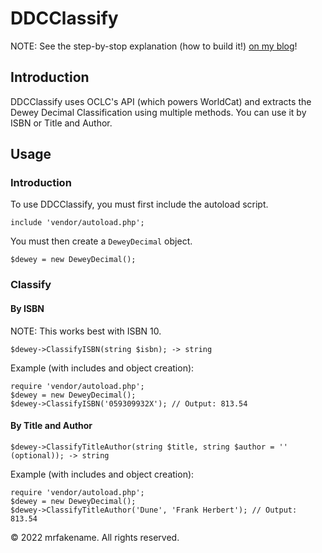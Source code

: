 # DDCClassify

NOTE: See the step-by-stop explanation (how to build it!) [on my blog](https://blog.mrfake.name/2022/08/12/dewey-decimal/)!

## Introduction

DDCClassify uses OCLC's API (which powers WorldCat) and extracts the Dewey Decimal Classification using multiple methods. You can use it by ISBN or Title and Author.

## Usage

### Introduction

To use DDCClassify, you must first include the autoload script.

```
include 'vendor/autoload.php';
```

You must then create a `DeweyDecimal` object.

```
$dewey = new DeweyDecimal();
```

### Classify

#### By ISBN

NOTE: This works best with ISBN 10.

```
$dewey->ClassifyISBN(string $isbn); -> string
```

Example (with includes and object creation):

```
require 'vendor/autoload.php';
$dewey = new DeweyDecimal();
$dewey->ClassifyISBN('059309932X'); // Output: 813.54
```

#### By Title and Author

```
$dewey->ClassifyTitleAuthor(string $title, string $author = '' (optional)); -> string
```

Example (with includes and object creation):

```
require 'vendor/autoload.php';
$dewey = new DeweyDecimal();
$dewey->ClassifyTitleAuthor('Dune', 'Frank Herbert'); // Output: 813.54
```

&copy; 2022 mrfakename. All rights reserved.

